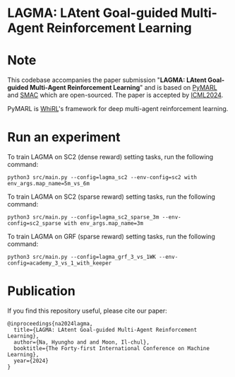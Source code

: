 # LAGMA: LAtent Goal-guided Multi-Agent Reinforcement Learning

# Note
This codebase accompanies the paper submission "**LAGMA: LAtent Goal-guided Multi-Agent Reinforcement Learning**" and is based on [PyMARL](https://github.com/oxwhirl/pymarl) and [SMAC](https://github.com/oxwhirl/smac) which are open-sourced.
The paper is accepted by [ICML2024](https://icml.cc/Conferences/2024/).

PyMARL is [WhiRL](http://whirl.cs.ox.ac.uk)'s framework for deep multi-agent reinforcement learning.

# Run an experiment
To train LAGMA on SC2 (dense reward) setting tasks, run the following command:
```
python3 src/main.py --config=lagma_sc2 --env-config=sc2 with env_args.map_name=5m_vs_6m
```

To train LAGMA on SC2 (sparse reward) setting tasks, run the following command:
```
python3 src/main.py --config=lagma_sc2_sparse_3m --env-config=sc2_sparse with env_args.map_name=3m
```

To train LAGMA on GRF (sparse reward) setting tasks, run the following command:
```
python3 src/main.py --config=lagma_grf_3_vs_1WK --env-config=academy_3_vs_1_with_keeper
```

# Publication
If you find this repository useful, please cite our paper:
```
@inproceedings{na2024lagma,
  title={LAGMA: LAtent Goal-guided Multi-Agent Reinforcement Learning},
  author={Na, Hyungho and and Moon, Il-chul},
  booktitle={The Forty-first International Conference on Machine Learning},
  year={2024}
}
```
